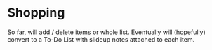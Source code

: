 # Shopping
So far, will add / delete items or whole list.
Eventually will (hopefully) convert to a To-Do List with slideup notes attached to each item.
